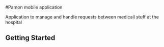 #Pamon mobile application

Application to manage and handle requests between medicall stuff at the hospital

## Getting Started

